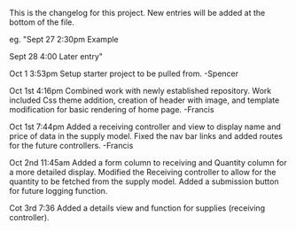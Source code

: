This is the changelog for this project. New entries will be added at the bottom of the file.

eg. "Sept 27 2:30pm Example

Sept 28 4:00 Later entry"

Oct 1 3:53pm
Setup starter project to be pulled from.
-Spencer

Oct 1st 4:16pm
Combined work with newly established repository. Work included Css theme addition, creation of header with image, and
template modification for basic rendering of home page.
-Francis

Oct 1st 7:44pm
Added a receiving controller and view to display name and price of data in the supply model. Fixed the nav bar links and added routes for the future controllers.
-Francis

Oct 2nd 11:45am
Added a form column to receiving and Quantity column for a more detailed display. Modified the Receiving controller to allow for the quantity to be fetched from the supply model. Added a submission button for future logging function.

Cot 3rd 7:36
Added a details view and function for supplies (receiving controller).